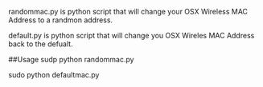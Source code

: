 randommac.py is python script that will change your OSX Wireless MAC Address to a randmon address.

default.py is python script that will change you OSX Wireles MAC Address back to the defualt.

##Usage sudp python randommac.py

sudo python defaultmac.py
